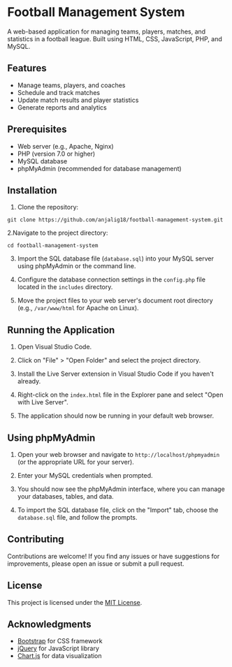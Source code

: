 # Football Management System

A web-based application for managing teams, players, matches, and statistics in a football league. Built using HTML, CSS, JavaScript, PHP, and MySQL.

## Features

- Manage teams, players, and coaches
- Schedule and track matches
- Update match results and player statistics
- Generate reports and analytics

## Prerequisites

- Web server (e.g., Apache, Nginx)
- PHP (version 7.0 or higher)
- MySQL database
- phpMyAdmin (recommended for database management)

## Installation

1. Clone the repository:

``
git clone https://github.com/anjalig18/football-management-system.git
``

2.Navigate to the project directory:

``
cd football-management-system
``

3. Import the SQL database file (`database.sql`) into your MySQL server using phpMyAdmin or the command line.

4. Configure the database connection settings in the `config.php` file located in the `includes` directory.

5. Move the project files to your web server's document root directory (e.g., `/var/www/html` for Apache on Linux).

## Running the Application

1. Open Visual Studio Code.

2. Click on "File" > "Open Folder" and select the project directory.

3. Install the Live Server extension in Visual Studio Code if you haven't already.

4. Right-click on the `index.html` file in the Explorer pane and select "Open with Live Server".

5. The application should now be running in your default web browser.

## Using phpMyAdmin

1. Open your web browser and navigate to `http://localhost/phpmyadmin` (or the appropriate URL for your server).

2. Enter your MySQL credentials when prompted.

3. You should now see the phpMyAdmin interface, where you can manage your databases, tables, and data.

4. To import the SQL database file, click on the "Import" tab, choose the `database.sql` file, and follow the prompts.

## Contributing

Contributions are welcome! If you find any issues or have suggestions for improvements, please open an issue or submit a pull request.

## License

This project is licensed under the [MIT License](LICENSE).

## Acknowledgments

- [Bootstrap](https://getbootstrap.com/) for CSS framework
- [jQuery](https://jquery.com/) for JavaScript library
- [Chart.js](https://www.chartjs.org/) for data visualization
